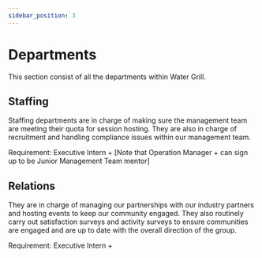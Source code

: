 ```yaml
---
sidebar_position: 3
---
```

# Departments
This section consist of all the departments within Water Grill.

## Staffing
Staffing departments are in charge of making sure the management team are meeting their quota for session hosting. They are also in charge of recruitment and handling compliance issues within our management team.

Requirement: Executive Intern +  [Note that Operation Manager + can sign up to be Junior Management Team mentor]

## Relations
They are in charge of managing our partnerships with our industry partners and hosting events to keep our community engaged. They also routinely carry out satisfaction surveys and activity surveys to ensure communities are engaged and are up to date with the overall direction of the group.

Requirement: Executive Intern +
